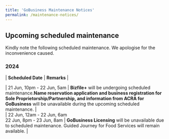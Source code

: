 ```yaml
---
title: 'GoBusiness Maintenance Notices'
permalink: /maintenance-notices/
---
```


## Upcoming scheduled maintenance

Kindly note the following scheduled maintenance. We apologise for the inconvenience caused.

### 2024 

| **Scheduled Date** | **Remarks** |  


| 21 Jun, 10pm - 22 Jun, 5am | **Bizfile+** will be undergoing scheduled maintenance.**Name reservation application and business registration for Sole Proprietorship/Partnership, and information from ACRA for GoBusiness** will be unavailable during the upcoming scheduled maintenance. |  
| 22 Jun, 12am - 22 Jun, 6am <br> 22 Jun, 8pm - 23 Jun, 8am | **GoBusiness Licensing** will be unavailable due to scheduled maintenance. Guided Journey for Food Services will remain available. | 



<script src="/jquery/jquery.min.js"></script> <script src="/jquery/resize-tables.js"></script>
